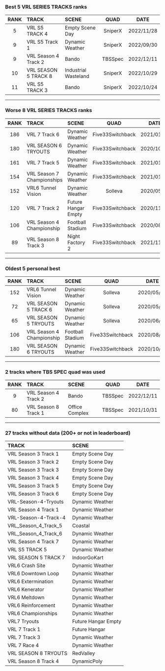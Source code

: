 ### Best 5 VRL SERIES TRACKS ranks
|RANK|TRACK|SCENE|QUAD|DATE|
|:---:|:---|:---|:---:|:---:|
|5|VRL S5 TRACK 4|Empty Scene Day|SniperX|2022/11/28|
|9|VRL S5 Track 1|Dynamic Weather|SniperX|2022/09/30|
|9|VRL Season 4 Track 2|Bando|TBSSpec|2022/12/11|
|10|VRL SEASON 5 TRACK 8|Industrial Wasteland|SniperX|2022/10/29|
|11|VRL S5 TRACK 3|Bando|SniperX|2022/10/24|
---
### Worse 8 VRL SERIES TRACKS ranks
|RANK|TRACK|SCENE|QUAD|DATE|
|:---:|:---|:---|:---:|:---:|
|186|VRL 7 Track 6|Dynamic Weather|Five33Switchback|2021/01/10|
|180|VRL SEASON 6 TRYOUTS|Dynamic Weather|Five33Switchback|2020/10/13|
|161|VRL 7 Track 5|Dynamic Weather|Five33Switchback|2021/01/08|
|154|VRL Season 7 Championships|Dynamic Weather|Five33Switchback|2021/01/04|
|152|VRL6 Tunnel Vision|Dynamic Weather|Solleva|2020/05/28|
|120|VRL 7 Track 2|Future Hangar Empty|Five33Switchback|2020/11/07|
|106|VRL Season 4 Championship|Football Stadium|Five33Switchback|2020/08/09|
|89|VRL Season 8 Track 3|Night Factory 2|Five33Switchback|2021/11/28|
---
### Oldest 5 personal best
|RANK|TRACK|SCENE|QUAD|DATE|
|:---:|:---|:---|:---:|:---:|
|152|VRL6 Tunnel Vision|Dynamic Weather|Solleva|2020/05/28|
|72|VRL SEASON 5 TRACK 6|Dynamic Weather|Solleva|2020/05/29|
|65|VRL SEASON 5 TRYOUTS|Dynamic Weather|Solleva|2020/06/01|
|106|VRL Season 4 Championship|Football Stadium|Five33Switchback|2020/08/09|
|180|VRL SEASON 6 TRYOUTS|Dynamic Weather|Five33Switchback|2020/10/13|
---
### 2 tracks where TBS SPEC quad was used
|RANK|TRACK|SCENE|QUAD|DATE|
|:---:|:---|:---|:---:|:---:|
|9|VRL Season 4 Track 2|Bando|TBSSpec|2022/12/11|
|80|VRL Season 8 Track 1|Office Complex|TBSSpec|2021/10/31|
---
### 27 tracks without data (200+ or not in leaderboard)
|TRACK|SCENE|
|:---|:---|
|VRL Season 3 Track 1|Empty Scene Day|
|VRL Season 3 Track 2|Empty Scene Day|
|VRL Season 3 Track 3|Empty Scene Day|
|VRL Season 3 Track 4|Empty Scene Day|
|VRL Season 3 Track 5|Empty Scene Day|
|VRL Season 3 Track 6|Empty Scene Day|
|VRL-Season-4-Tryouts|Dynamic Weather|
|VRL Season 4 Track 1|Dynamic Weather|
|VRL-Season-4-Track-4|Dynamic Weather|
|VRL_Season_4_Track_5|Coastal|
|VRL_Season_4_Track_6|Dynamic Weather|
|VRL Season 4 Track 7|Dynamic Weather|
|VRL S5 TRACK 5|Dynamic Weather|
|VRL SEASON 5 TRACK 7|IndoorGoKart|
|VRL6 Crash Site|Dynamic Weather|
|VRL6 Downtown Loop|Dynamic Weather|
|VRL6 Extermination|Dynamic Weather|
|VRL6 Kenerator|Dynamic Weather|
|VRL6 Meltdown|Dynamic Weather|
|VRL6 Reinforcement|Dynamic Weather|
|VRL6 Championships|Dynamic Weather|
|VRL7 Tryouts|Future Hangar Empty|
|VRL 7 Track 1|Future Hangar|
|VRL 7 Track 3|Dynamic Weather|
|VRL 7 Race 4|Dynamic Weather|
|VRL SEASON 8 TRYOUTS|RedValley|
|VRL Season 8 Track 4|DynamicPoly|
